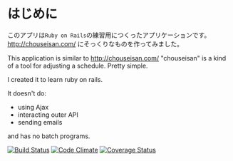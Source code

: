 はじめに
=======

このアプリは`Ruby on Rails`の練習用につくったアプリケーションです。  
http://chouseisan.com/ にそっくりなものを作ってみました。

This application is similar to http://chouseisan.com/
"chouseisan" is a kind of a tool for adjusting a schedule. Pretty simple.

I created it to learn ruby on rails. 

It doesn't do:
- using Ajax
- interacting outer API 
- sending emails

and has no batch programs.

[![Build Status](https://travis-ci.org/kizashi1122/make-a-date.svg?branch=master)](https://travis-ci.org/kizashi1122/make-a-date)
[![Code Climate](https://codeclimate.com/repos/535dd10ae30ba028e0003b69/badges/36c14cc0b1a881d9059f/gpa.png)](https://codeclimate.com/repos/535dd10ae30ba028e0003b69/feed)
[![Coverage Status](https://coveralls.io/repos/kizashi1122/make-a-date/badge.png?branch=master)](https://coveralls.io/r/kizashi1122/make-a-date?branch=master)


